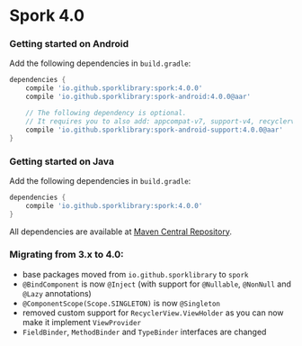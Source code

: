 # Spork 4.0

### Getting started on Android

Add the following dependencies in `build.gradle`:

```groovy
dependencies {
    compile 'io.github.sporklibrary:spork:4.0.0'
    compile 'io.github.sporklibrary:spork-android:4.0.0@aar'

    // The following dependency is optional.
    // It requires you to also add: appcompat-v7, support-v4, recyclerview-v7
	compile 'io.github.sporklibrary:spork-android-support:4.0.0@aar' 
}
```

### Getting started on Java

Add the following dependencies in `build.gradle`:

```groovy
dependencies {
    compile 'io.github.sporklibrary:spork:4.0.0'
}
```

All dependencies are available at [Maven Central Repository](http://search.maven.org/#search%7Cga%7C1%7Cg%3A%22io.github.sporklibrary%22).

### Migrating from 3.x to 4.0:

- base packages moved from `io.github.sporklibrary` to `spork`
- `@BindComponent` is now `@Inject` (with support for `@Nullable`, `@NonNull` and `@Lazy` annotations)
- `@ComponentScope(Scope.SINGLETON)` is now `@Singleton`
- removed custom support for `RecyclerView.ViewHolder` as you can now make it implement `ViewProvider`
- `FieldBinder`, `MethodBinder` and `TypeBinder` interfaces are changed